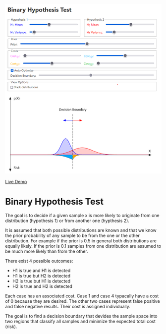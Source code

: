 ![Screenshot of the app](preview.png)

[Live Demo](https://static.laszlokorte.de/hypothesis/)

# Binary Hypothesis Test

The goal is to decide if a given sample x is more likely to originate from one distribution (hypothesis 1) or from another one (hypthesis 2).

It is assumed that both possible distributions are known and that we know the prior probability of any sample to be from the one or the other distribution. For example if the prior is 0.5 in general both distributions are equally likely. If the prior is 0.1 samples from one distribution are assumed to be much more likely than from the other.

There exist 4 possible outcomes:

* H1 is true and H1 is detected
* H1 is true but H2 is detected
* H2 is true but H1 is detected
* H2 is true and H2 is detected

Each case has an associated cost. Case 1 and case 4 typacally have a cost of 0 because they are desired. The other two cases represent false positive and false negative results. Their cost is assigned individually.

The goal is to find a decision boundary that devides the sample space into two regions that classify all samples and minimize the expected total cost (risk).